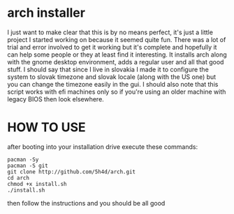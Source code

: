 # arch installer
I just want to make clear that this is by no means perfect, it's just a little project I started working on because it seemed quite fun. There was a lot of trial and error involved to get it working but it's complete and hopefully it can help some people or they at least find it interesting. It installs arch along with the gnome desktop environment, adds a regular user and all that good stuff. I should say that since I live in slovakia I made it to configure the system to slovak timezone and slovak locale (along with the US one) but you can change the timezone easily in the gui. I should also note that this script works with efi machines only so if you're using an older machine with legacy BIOS then look elsewhere.

# HOW TO USE
after booting into your installation drive execute these commands:
```
pacman -Sy
pacman -S git
git clone http://github.com/5h4d/arch.git
cd arch
chmod +x install.sh
./install.sh
```

then follow the instructions and you should be all good
